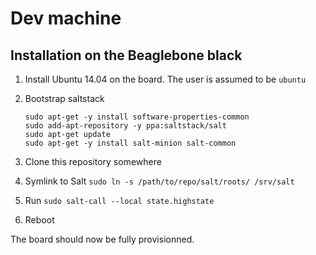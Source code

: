 # Dev machine

## Installation on the Beaglebone black
1. Install Ubuntu 14.04 on the board. The user is assumed to be `ubuntu`
2. Bootstrap saltstack

    ```
    sudo apt-get -y install software-properties-common
    sudo add-apt-repository -y ppa:saltstack/salt
    sudo apt-get update
    sudo apt-get -y install salt-minion salt-common
    ```
3. Clone this repository somewhere
4. Symlink to Salt `sudo ln -s /path/to/repo/salt/roots/ /srv/salt`
5. Run `sudo salt-call --local state.highstate`
6. Reboot

The board should now be fully provisionned.

